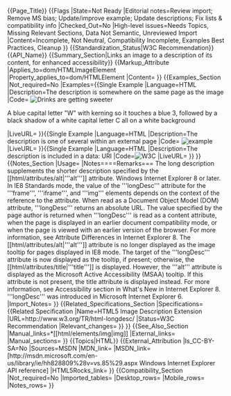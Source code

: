 {{Page_Title}}
{{Flags
|State=Not Ready
|Editorial notes=Review import; Remove MS bias; Update/improve example; Update descriptions; Fix lists & compatibility info
|Checked_Out=No
|High-level issues=Needs Topics, Missing Relevant Sections, Data Not Semantic, Unreviewed Import
|Content=Incomplete, Not Neutral, Compatibility Incomplete, Examples Best Practices, Cleanup
}}
{{Standardization_Status|W3C Recommendation}}
{{API_Name}}
{{Summary_Section|Links an image to a description of its content, for enhanced accessibility}}
{{Markup_Attribute
|Applies_to=dom/HTMLImageElement
|Property_applies_to=dom/HTMLElement
|Content=
}}
{{Examples_Section
|Not_required=No
|Examples={{Single Example
|Language=HTML
|Description=The description is somewhere on the same page as the image
|Code=<nowiki>
<img src="http://example.com/graph1" alt="Drinks are getting sweeter"
    longdesc="#graph1Explained"/>
<p id="graph1Explained">A blue capital letter "W" with kerning so it touches a blue 3, followed by a black shadow of a white capital letter C all on a white background</p>
</nowiki>
|LiveURL=
}}{{Single Example
|Language=HTML
|Description=The description is one of several within an external page
|Code=<nowiki>
<img src="ExampleImage" alt="example" longdesc="http://example.com/descs#item3"/>
</nowiki>
|LiveURL=
}}{{Single Example
|Language=HTML
|Description=The description is included in a data: URI
|Code=<img src="logo" alt="W3C" longdesc="data:text/html;charset=utf-8;,%3C!DOCTYPE%20html%3E
%3Chtml%3E%3Chead%3E%3Ctitle%3EDescription%20of%20the%20W3C%20Logo%3C/title%3E%3C/head%3E
%3Cbody%3E%3Cp%3EA%20blue%20capital%20letter%20%22W%22%20with%20kerning%20so%20it%20
touches%20a%20blue%203%2C%20followed%20by%20a%20black%20shadow%20of%20a%20white%20
capital%20letter%20C%20all%20on%20a%20white%20background%3C/body%3E%3C/html%3E"/>
|LiveURL=
}}
}}
{{Notes_Section
|Usage=
|Notes====Remarks===
The long description supplements the shorter description specified by the [[html/attributes/alt|'''alt''']] attribute.
Windows Internet Explorer 8 or later. In IE8 Standards mode, the value of the '''longDesc''' attribute for the '''frame''', '''iframe''', and '''img''' elements depends on the context of the reference to the attribute.  When read as a Document Object Model (DOM) attribute,  '''longDesc''' returns an absolute URL.  The value specified by the page author is returned when '''longDesc''' is read as a content attribute, when the page is displayed in an earlier document compatibility mode, or when the page is viewed with an earlier version of the browser.  For more information, see Attribute Differences in Internet Explorer 8.
The [[html/attributes/alt|'''alt''']] attribute is no longer displayed as the image tooltip for pages displayed in IE8 mode. The target of the '''longDesc''' attribute is now displayed as the tooltip, if present; otherwise, the [[html/attributes/title|'''title''']] is displayed. However, the '''alt''' attribute is displayed as the Microsoft Active Accessibility (MSAA) tooltip. If this attribute is not present, the title attribute is displayed instead.  For more information, see Accessibility section in What's New in Internet Explorer 8.
'''longDesc''' was introduced in Microsoft Internet Explorer 6.
|Import_Notes=
}}
{{Related_Specifications_Section
|Specifications={{Related Specification
|Name=HTML5 Image Description Extension
|URL=http://www.w3.org/TR/html-longdesc/
|Status=W3C Recommendation
|Relevant_changes=
}}
}}
{{See_Also_Section
|Manual_links=*[[html/elements/img|img]]
|External_links=
|Manual_sections=
}}
{{Topics|HTML}}
{{External_Attribution
|Is_CC-BY-SA=No
|Sources=MSDN
|MDN_link=
|MSDN_link=[http://msdn.microsoft.com/en-us/library/ie/hh828809%28v=vs.85%29.aspx Windows Internet Explorer API reference]
|HTML5Rocks_link=
}}
{{Compatibility_Section
|Not_required=No
|Imported_tables=
|Desktop_rows=
|Mobile_rows=
|Notes_rows=
}}